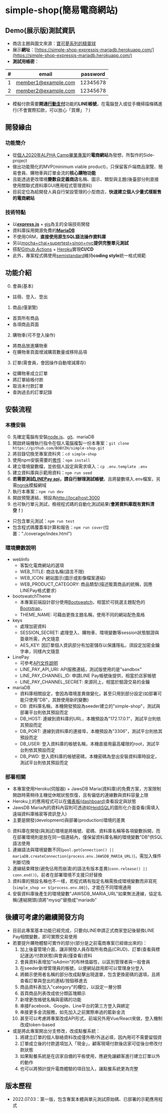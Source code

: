 # simple-shop(簡易電商網站)
## Demo(展示版)測試資訊
- 商店主題與圖文來源：[寶可夢系列的精靈球](https://wiki.52poke.com/zh-hant/%E7%B2%BE%E9%9D%88%E7%90%83)
- 展示**網址**：[https://simple-shop-expressjs-mariadb.herokuapp.com/](https://simple-shop-expressjs-mariadb.herokuapp.com/)
- **測試用帳密**：

| # | email | password |
|---- | ----  | ----  |
| 1 | member1@example.com | 12345678 |  
| 2 | member2@example.com | 12345678 |

- 模擬付款需要**開通**[**行動支付**](https://pay.line.me/portal/tw/main)功能的**LINE帳號**，在電腦登入或從手機掃描條碼進行(不會實際扣款，可以放心「買爆」？)

## 開發緣由
### 功能簡介
- 從[個人2020年ALPHA Camp畢業專案](https://github.com/BOBYZH/not-citiesocial)的**電商網站**為發想，所製作的Side-project
- 做出功能簡化的MVP(minimum viable product)，只保留客戶端商品瀏覽、簡易會員、購物車與訂單金流的**核心購物功能**
- 且能透過更改環境**變數自定義商店**名稱、圖示、類型與主題(後臺部分則直接使用關聯式資料庫GUI應用程式管理資料)
- 目前定位為給開發人員自行架設管理的小型商店，**快速建立個人少量式樣販售的電商網站**
### 技術特點
- 以[**express.js**](https://expressjs.com/zh-tw/) + [ejs](https://ejs.co/)為主的全端技術開發
- 資料庫採用開源免費的[**MariaDB**](https://mariadb.org/)
- 不使用ORM，**直接使用原生SQL語法操作資料庫**
- 另以[mocha+chai+supertest+sinon+nyc](https://medium.com/@stupidcoding/%E5%9C%A8node-js%E5%AF%AB%E6%B8%AC%E8%A9%A6-mocha-chai%E6%96%B7%E8%A8%80%E5%BA%AB-supertest%E6%A8%A1%E6%93%AC%E9%80%A3%E7%B7%9A-sinon%E6%9B%BF%E8%BA%AB-nyc%E7%B5%B1%E8%A8%88%E8%A6%86%E8%93%8B%E7%8E%87-f736c423b893)**提供完整單元測試**
- 搭配[Github Actions](https://docs.github.com/cn/actions) + [Heroku](https://www.heroku.com/platform)實現**CI/CD**
- 此外，專案程式碼使用[semistandard](https://ithelp.ithome.com.tw/articles/10241920)維持**coding style**統一格式規範

## 功能介紹
0. 會員(基本)
- 註冊、登入、登出
1. 商品(僅瀏覽)
- 首頁所有商品
- 各項商品頁面
2. 購物車(可不登入操作)
- 將商品放進購物車
- 在購物車頁面增減購買數量或移除品項
3. 訂單(需會員，會因操作自動增減庫存)
- 從購物車成立訂單
- 將訂單結帳付款
- 取消未付款訂單
- 查詢過去的訂單記錄

## 安裝流程
### 本機安裝
0. 先確定電腦有安裝[node.js](https://nodejs.org/zh-tw/download/)、[git](https://git-scm.com/downloads)、mariaDB
1. 開啟終端機執行指令在個人電腦複製一份本專案：`git clone https://github.com/BOBYZH/simple-shop.git`
2. 將目錄切換至專案資料夾：`cd simple-shop`
3. 使用npm安裝需要的[套件](https://github.com/BOBYZH/simple-shop/blob/main/package.json#L12)：`npm install`
4. 建立環境變數檔，並依個人設定與需求填入：`cp .env.template .env`
5. 建立資料庫與示範用資料：`npm run seed`
6. **若需要測試[LINEPay api](https://pay.line.me/jp/developers/main/main?locale=zh_TW)，請自行辦理測試帳號**，且將變數填入.env檔案，另需[ngrok](https://ngrok.com/)模擬網域
7. 執行本專案：`npm run dev`
8. 開啟預覽連結，預設為[http://localhost:3000](http://localhost:3000)
9. 也可執行單元測試，檢視程式碼的自動化測試結果(**會將資料庫既有資料清空！**)
  - 只包含單元測試：`npm run test`
  - 包含程式碼覆蓋率計算和報告：`npm run cover`(位置："./coverage/index.html")

### 環境變數說明
- webInfo 
  - 客製化電商網站的選項
  - WEB_TITLE: 商店名稱(語言不限)
  - WEB_ICON: 網站圖示(圖示或影像檔案連結)
  - WEB_PRODUCT_CATEGORY: 商品類型(描述販賣商品的統稱，因應LINEPay格式要求)
- bootswatchTheme
  - 本專案前端設計部分使用[Bootswatch](https://bootswatch.com/)，相當於可挑選主題配色的[Bootstrap](https://bootstrap5.hexschool.com/)，
  - THEME_NAME: 可藉由更換主題名稱，使用不同的網站配色風格
- keys
  - 處理加密資料
  - SESSION_SECRET: 處理登入、購物車、環境變數等session狀態驗證與簽章所需，內文隨意
  - AES_KEY: 因訂單個人資訊部分有加密儲存以保護隱私，須設定加密金鑰字串，同樣內文隨意
- LinePay
  - 可參考[API文件說明](https://pay.line.me/jp/developers/apis/onlineApis?locale=zh_TW)
  - LINE_PAY_API_URI: API服務連結，測試版使用的是"sandbox"
  - LINE_PAY_CHANNEL_ID: 申請LINE Pay帳號後提供，相當於店家帳號
  - LINE_PAY_CHANNEL_SECRET: 來源同上，相當於驗證交易的金鑰
- mariaDB
  - 資料庫相關設定，會因為環境差異做變化，甚至只用到部分設定(如部署可能只使用"DB"，其餘使用新的變數)
  - DB: 資料庫名稱，本機開發預設為seeder建立的"simple-shop"，測試與部署平台則依其預設而定
  - DB_HOST: 連線到資料庫的URL，本機預設為"172.17.0.1"，測試平台則依其預設而定
  - DB_PORT: 連線到資料庫的連接埠，本機預設為"3306"，測試平台則依其預設而定
  - DB_USER: 登入資料庫的帳號名稱，本機直接用最高權限的root，測試平台則依其預設而定
  - DB_PWD: 登入資料庫的帳號密碼，本機密碼為登出安裝資料庫時設定，測試平台則依其預設而定

### 部署相關
- 本專案使用Heroku(伺服器) + JawsDB Maria(資料庫)的免費方案，方案限制開啟時需稍待主機從休眠狀態恢復，且有偏低的連線數與資料容量上限
- Heroku上的應用程式可以在[儀表板(dashboard)](https://dashboard.heroku.com/apps)查看設定與狀態
- JawsDB Maria內的資料內容則可透過如[HeidiSQL](https://www.heidisql.com/)的圖形化介面查看(需填入遠端資料庫帳密等資訊登入)
- 主要是開發(development)與部署(production)環境的差異
0. 資料庫在開發(與測試)環境是將帳號、密碼、資料庫名稱等各項變數拆開，而在部署環境則是放在同一個連結內，僅保留資料庫名稱的環境變數"DB"供SQL語法使用
1. 連線語法與環境變數不同(`pool.getConnection() || mariaDB.createConnection(process.env.JAWSDB_MARIA_URL)`)，需加入條件判斷切換
2. 連線結束釋放(避免佔用而崩潰)的語法有版本差異(`conn.release() || conn.end()`)，前者在部署環境不支援只好替換
3. 資料庫的預設名稱也不一樣，若程式碼有指定名稱需換成環境變數而非寫死(`simple_shop => ${process.env.DB}`)，才能在不同環境通用
4. 安裝資料庫後產生的環境變數"JAWSDB_MARIA_URL"如果無法連線，協定名稱(連結開頭)須將"mysql"替換成"mariadb"

## 後續可考慮的繼續開發方向
- 目前此專案基本功能已經完成，只要向LINE申請正式商家登記後替換LINE Pay相關變數，即可實際交易使用
- 若要提升購物體驗可實作的部分(部分是之前電商專案已經做出來的)：
  1. 加上後臺管理介面，讓非開發人員存取所有商品(CRUD)、訂單(查看與標記運送/付款狀態)與會員(僅查看)資料
  2. 會員資料表增加"isAdmin"的布林值屬性，以區別管理者與一般會員
  3. 在seeder新增管理員的帳號，以便網站啟用即可以管理身分登入
  4. 將顯示使用者名稱的部分改成點擊出現選單，包含更換密碼的選項，且將查看訂單與登出的連結/按鈕移進去
  5. 商品資料表加入"category"的欄位，以設定一層分類
  6. 首頁商品列表改成依分類區塊顯示
  7. 新增更改帳號名稱與密碼的功能
  8. 串接Facebook、Google、Line平台的第三方登入與綁定
  9. 串接更多金流服務，如先加入之前實際串過的藍新金流
  10. 甚至可以考慮將專案改成API形式，前端另外用Vue/React來做，登入機制改成token-based
- 或是將此專案開出分支修改，改成點餐系統：
  1. 將建立訂單的個人聯絡資料改成僅外帶/外送必填，因內用可不需要留個資
  2. 訂單成立後的付款選項加入「現金」，顧客現場付款後店家可從後台修改付款狀態
  3. 如果點餐系統是在店家自備的平板使用，應避免讓顧客進行建立訂單以外的動作
  4. 也可以將預計提升電商體驗的項目加入，讓點餐系統更為完整

## 版本歷程
- 2022.07.03：第一版，包含專案本體與單元測試原始碼、已部署的示範應用程式
